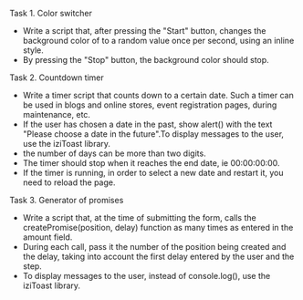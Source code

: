 Task 1. Color switcher

- Write a script that, after pressing the "Start" button, changes the background
  color of <body> to a random value once per second, using an inline style.
- By pressing the "Stop" button, the background color should stop.

Task 2. Countdown timer

- Write a timer script that counts down to a certain date. Such a timer can be
  used in blogs and online stores, event registration pages, during maintenance,
  etc.
- If the user has chosen a date in the past, show alert() with the text "Please
  choose a date in the future".To display messages to the user, use the iziToast
  library.
- the number of days can be more than two digits.
- The timer should stop when it reaches the end date, ie 00:00:00:00.
- If the timer is running, in order to select a new date and restart it, you
  need to reload the page.

Task 3. Generator of promises

- Write a script that, at the time of submitting the form, calls the
  createPromise(position, delay) function as many times as entered in the amount
  field.
- During each call, pass it the number of the position being created and the
  delay, taking into account the first delay entered by the user and the step.
- To display messages to the user, instead of console.log(), use the iziToast
  library.
